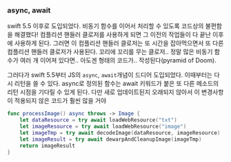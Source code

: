 ### async, await
swift 5.5 이후로 도입되었다.
비동기 함수를 이어서 처리할 수 있도록 코드상의 불편함을 해결했다!
컴플리션 핸들러 클로저를 사용하게 되면 그 이전의 작업들이 다 끝난 이후에 사용하게 된다.
그러면 이 컴플리션 핸들러 클로저는 또 시간을 잡아먹으면서 또 다른 컴플리션 핸들러 클로저가 사용된다.
꼬리에 꼬리를 무는 클로저..
정말 많은 비동기 함수가 여러 개 이어져 있다면.. 아도겐 형태의 코드가.. 작성된다(pyramid of Doom).

그러다가 swift 5.5부터 JS의 `async`, `await`개념이 드디어 도입되었다.
이때부터는 다시 리턴을 쓸 수 있다.
async로 정의된 함수는 await 키워드가 붙은 또 다른 메소드의 리턴 시점을 기다릴 수 있게 된다.
다만 새로 업데이트된지 오래되지 않아서 이 변경사항이 적용되지 않은 코드가 훨씬 많을 거야

```swift
func processImage() async throws -> Image {
    let dataResource = try await loadWebResource("txt")
    let imageResource = try await loadWebResource("image")
    let imageTmp = try await decodeImage(dataResource, imageResource)
    let imageResult = try await dewarpAndCleanupImage(imageTmp)
    return imageResult
}
```